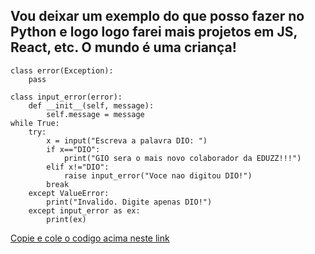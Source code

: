 ## Vou deixar um exemplo do que posso fazer no **Python** e logo logo farei mais projetos em JS, React, etc. O **mundo** é uma criança!


    class error(Exception):
        pass

    class input_error(error):
        def __init__(self, message):
            self.message = message
    while True:
        try:
            x = input("Escreva a palavra DIO: ")
            if x=="DIO":
                print("GIO sera o mais novo colaborador da EDUZZ!!!")
            elif x!="DIO":
                raise input_error("Voce nao digitou DIO!")
            break
        except ValueError:
            print("Invalido. Digite apenas DIO!")
        except input_error as ex:
            print(ex)


[Copie e cole o codigo acima neste link](https://www.programiz.com/python-programming/online-compiler/)
